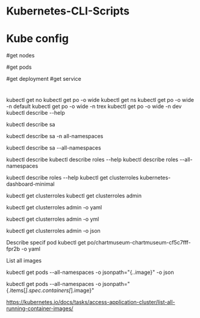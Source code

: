 # Kubernetes-CLI-Scripts

# Kube config

#get nodes

#get pods

#get deployment
#get service
# 
kubectl get no
kubectl get po -o wide
kubectl get ns
kubectl get po -o wide -n default
kubectl get po -o wide -n trex
kubectl get po -o wide -n dev
kubectl describe --help

kubectl describe sa

kubectl describe sa -n all-namespaces

kubectl describe sa --all-namespaces

kubectl describe
 kubectl describe roles --help
 kubectl describe roles --all-namespaces
 
 kubectl describe roles --help
 kubectl get clusterroles kubernetes-dashboard-minimal
 
 kubectl get clusterroles
 kubectl get clusterroles admin
 
 kubectl get clusterroles admin -o yaml
 
 kubectl get clusterroles admin -o yml
 
 kubectl get clusterroles admin -o json

Describe specif pod
kubectl get po/chartmuseum-chartmuseum-cf5c7fff-fpr2b -o yaml

List all images

 kubectl get pods --all-namespaces -o jsonpath="{..image}" -o json
 
 kubectl get pods --all-namespaces -o jsonpath="{.items[*].spec.containers[*].image}"
 
 https://kubernetes.io/docs/tasks/access-application-cluster/list-all-running-container-images/
 
